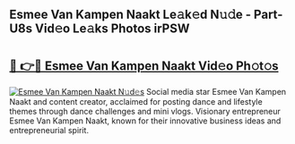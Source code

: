 ## Esmee Van Kampen Naakt Le𝚊k𝚎d N𝚞𝚍e - Part-U8s Vid𝚎o Le𝚊ks Photos irPSW

# <h2><a href="http://fb0dmt.evod.top/?m=Esmee+Van+Kampen+Naakt">🔗 👉🔴 Esmee Van Kampen Naakt Vid𝚎o Ph𝚘t𝚘s</a></h2>

[![Esmee Van Kampen Naakt N𝚞d𝚎s](https://i.imgur.com/8V9OHl7.gif)](http://fb0dmt.evod.top/?m=Esmee+Van+Kampen+Naakt)
Social media star Esmee Van Kampen Naakt and content creator, acclaimed for posting dance and lifestyle themes through dance challenges and mini vlogs. Visionary entrepreneur Esmee Van Kampen Naakt, known for their innovative business ideas and entrepreneurial spirit. 
